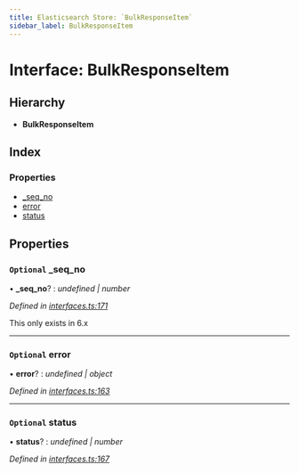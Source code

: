 ```yaml
---
title: Elasticsearch Store: `BulkResponseItem`
sidebar_label: BulkResponseItem
---
```


# Interface: BulkResponseItem

## Hierarchy

* **BulkResponseItem**

## Index

### Properties

* [_seq_no](bulkresponseitem.md#optional-_seq_no)
* [error](bulkresponseitem.md#optional-error)
* [status](bulkresponseitem.md#optional-status)

## Properties

### `Optional` _seq_no

• **_seq_no**? : *undefined | number*

*Defined in [interfaces.ts:171](https://github.com/terascope/teraslice/blob/653cf7530/packages/elasticsearch-store/src/interfaces.ts#L171)*

This only exists in 6.x

___

### `Optional` error

• **error**? : *undefined | object*

*Defined in [interfaces.ts:163](https://github.com/terascope/teraslice/blob/653cf7530/packages/elasticsearch-store/src/interfaces.ts#L163)*

___

### `Optional` status

• **status**? : *undefined | number*

*Defined in [interfaces.ts:167](https://github.com/terascope/teraslice/blob/653cf7530/packages/elasticsearch-store/src/interfaces.ts#L167)*
